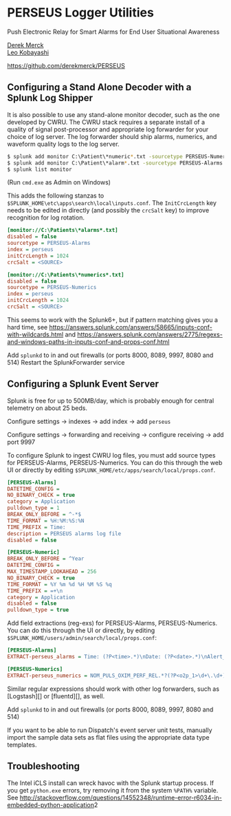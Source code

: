 # PERSEUS Logger Utilities
Push Electronic Relay for Smart Alarms for End User Situational Awareness

[Derek Merck](email:derek_merck@brown.edu)  
[Leo Kobayashi](email:lkobayashi@lifespan.org)  

<https://github.com/derekmerck/PERSEUS>


## Configuring a Stand Alone Decoder with a Splunk Log Shipper

It is also possible to use any stand-alone monitor decoder, such as the one developed by CWRU.  The CWRU stack requires a separate install of a quality of signal post-processor and appropriate log forwarder for your choice of log server.  The log forwarder should ship alarms, numerics, and waveform quality logs to the log server.  

```bash
$ splunk add monitor C:\Patient\*numeric*.txt -sourcetype PERSEUS-Numerics -index perseus
$ splunk add monitor C:\Patient\*alarm*.txt -sourcetype PERSEUS-Alarms -index perseus
$ splunk list monitor
```

(Run `cmd.exe` as Admin on Windows)

This adds the following stanzas to `$SPLUNK_HOME\etc\apps\search\local\inputs.conf`.  The `InitCrcLength` key needs to be edited in directly (and possibly the `crcSalt` key) to improve recognition for log rotation.

```ini
[monitor://C:\Patients\*alarms*.txt]
disabled = false
sourcetype = PERSEUS-Alarms
index = perseus
initCrcLength = 1024
crcSalt = <SOURCE>

[monitor://C:\Patients\*numerics*.txt]
disabled = false
sourcetype = PERSEUS-Numerics
index = perseus
initCrcLength = 1024
crcSalt = <SOURCE>
```

This seems to work with the Splunk6+, but if pattern matching gives you a hard time, see <https://answers.splunk.com/answers/58665/inputs-conf-with-wildcards.html> and <https://answers.splunk.com/answers/2775/regexs-and-windows-paths-in-inputs-conf-and-props-conf.html>

Add `splunkd` to in and out firewalls (or ports 8000, 8089, 9997, 8080 and 514)
Restart the SplunkForwarder service



## Configuring a Splunk Event Server

Splunk is free for up to 500MB/day, which is probably enough for central telemetry on about 25 beds.  

Configure settings -> indexes -> add index -> add `perseus`

Configure settings -> forwarding and receiving -> configure receiving -> add port 9997

To configure Splunk to ingest CWRU log files, you must add source types for PERSEUS-Alarms, PERSEUS-Numerics.  You can do this through the web UI or directly by editing `$SPLUNK_HOME/etc/apps/search/local/props.conf`.
 
```ini
[PERSEUS-Alarms]
DATETIME_CONFIG = 
NO_BINARY_CHECK = true
category = Application
pulldown_type = 1
BREAK_ONLY_BEFORE = ^-*$
TIME_FORMAT = %H:%M:%S:%N
TIME_PREFIX = Time:
description = PERSEUS alarms log file
disabled = false

[PERSEUS-Numeric]
BREAK_ONLY_BEFORE = ^Year
DATETIME_CONFIG = 
MAX_TIMESTAMP_LOOKAHEAD = 256
NO_BINARY_CHECK = true
TIME_FORMAT = %Y %m %d %H %M %S %q
TIME_PREFIX = =+\n
category = Application
disabled = false
pulldown_type = true
```

Add field extractions (reg-exs) for PERSEUS-Alarms, PERSEUS-Numerics.  You can do this through the UI or directly, by editing `$SPLUNK_HOME/users/admin/search/local/props.conf`:
 
 ```ini
[PERSEUS-Alarms]
EXTRACT-perseus_alarms = Time: (?P<time>.*)\nDate: (?P<date>.*)\nAlert_source: (?P<alert_src>.*)\nAlert_code: (?P<alert_code>.*)\nAlert_type: (?P<alert_type>.*)\nAlert_state: (?P<alert_state>.*)\nAlert_flags: (?P<alert_flags>.*)\nAlert_message: (?P<alert_msg>.*)

[PERSEUS-Numerics]
EXTRACT-perseus_numerics = NOM_PULS_OXIM_PERF_REL.*?(?P<o2p_1>\d+\.\d+)\nNOM_PULS_OXIM_PERF_REL.*?(?P<o2p_2>\d+\.\d+)\nNOM_PULS_OXIM_PERF_REL.*?(?P<o2p_3>\d+\.\d+)\nNOM_ECG_CARD_BEAT_RATE.*?(?P<bpm_1>\d+\.\d+)\nNOM_ECG_CARD_BEAT_RATE.*?(?P<bpm_2>\d+\.\d+)\nNOM_ECG_V_P_C_CNT.*?(?P<ecgvpc>\d+\.\d+)\nNOM_PULS_OXIM_SAT_O2.*?(?P<spo2>\d+\.\d+)\nNOM_PULS_OXIM_PERF_REL.*?(?P<o2p_4>\d+\.\d+)
```

Similar regular expressions should work with other log forwarders, such as [Logstash][] or [fluentd][], as well.

Add `splunkd` to in and out firewalls (or ports 8000, 8089, 9997, 8080 and 514)

If you want to be able to run Dispatch's event server unit tests, manually import the sample data sets as flat files using the appropriate data type templates.

## Troubleshooting

The Intel iCLS install can wreck havoc with the Splunk startup process.  If you get `python.exe` errors, try removing it from the system `%PATH%` variable.  See <http://stackoverflow.com/questions/14552348/runtime-error-r6034-in-embedded-python-application>2